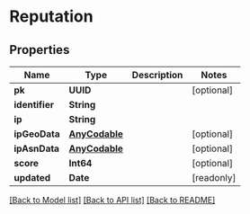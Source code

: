 # Reputation

## Properties
Name | Type | Description | Notes
------------ | ------------- | ------------- | -------------
**pk** | **UUID** |  | [optional] 
**identifier** | **String** |  | 
**ip** | **String** |  | 
**ipGeoData** | [**AnyCodable**](.md) |  | [optional] 
**ipAsnData** | [**AnyCodable**](.md) |  | [optional] 
**score** | **Int64** |  | [optional] 
**updated** | **Date** |  | [readonly] 

[[Back to Model list]](../README.md#documentation-for-models) [[Back to API list]](../README.md#documentation-for-api-endpoints) [[Back to README]](../README.md)


